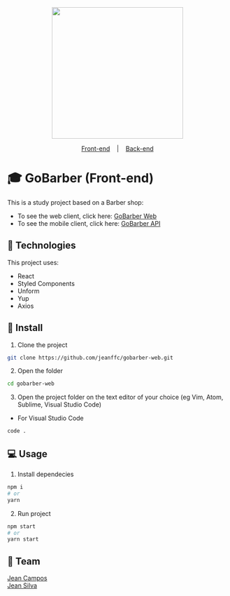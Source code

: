 <div align="center">
    <img src="https://gobarber-web-one.vercel.app/static/media/logo.a49b07ec.svg" width="300px"/>
</div>

<p align="center">
  <a href="https://github.com/jeanffc/gobarber-web">Front-end</a>
  &nbsp;&nbsp;&nbsp;|&nbsp;&nbsp;&nbsp;
  <a href="https://github.com/jeanlsilva/wddm-120-capstone">Back-end</a>
  </p>

# 🎓 GoBarber (Front-end)

This is a study project based on a Barber shop:

- To see the web client, click here: [GoBarber Web](https://github.com/jeanffc/gobarber-web)
- To see the mobile client, click here: [GoBarber API](https://github.com/jeanlsilva/wddm-120-capstone)

## 📌 Technologies

This project uses:

- React
- Styled Components
- Unform
- Yup
- Axios

## 🚀 Install

1. Clone the project

```bash
git clone https://github.com/jeanffc/gobarber-web.git
```

2. Open the folder

```bash
cd gobarber-web
```

3. Open the project folder on the text editor of your choice (eg Vim, Atom, Sublime, Visual Studio Code)

- For Visual Studio Code

```bash
code .
```

## 💻 Usage

1. Install dependecies

```bash
npm i
# or
yarn
```

2. Run project

```bash
npm start
# or
yarn start
```

## 📝 Team

[Jean Campos](https://github.com/jeanffc)  
[Jean Silva](https://github.com/jeanlsilva)
